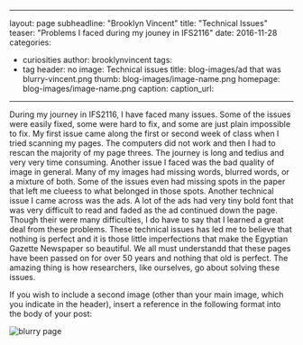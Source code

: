 <?xml version="1.0" encoding="UTF-8"?>
---
layout: page
subheadline: "Brooklyn Vincent"
title: "Technical Issues"
teaser: "Problems I faced during my jouney in IFS2116"
date: 2016-11-28 <!--- submission date --->
categories:
- curiosities
author: brooklynvincent <!--- all one word --->
tags:
- tag
header: no
image: Technical issues <!--- for image-name.png, substitute name you've given your image file --->
title: blog-images/ad that was blurry-vincent.png
thumb: blog-images/image-name.png
homepage: blog-images/image-name.png
caption: <!--- info about the image, such as date of issue --->
caption_url: <!--- link-to-page-containing-text? --->
---
During my journey in IFS2116, I have faced many issues. Some of the issues were easily fixed, some were hard to fix, and some are just plain impossible to fix. My first issue came along the first or second week of class 
when I tried scanning my pages. The computers did not work and then I had to rescan the majority of my page threes.
The journey is long and tedius and very very time consuming. Another issue I faced was the bad quality of image in general. Many of my images
had missing words, blurred words, or a mixture of both. Some of the issues even had missing spots in the paper that left me clueess to what belonged in those spots.
Another technical issue I came across was the ads. A lot of the ads had very tiny bold font that was very difficult to read
and faded as the ad continued down the page. Though their were many difficulties, I do have to say that I learned a great deal from these problems.
These technical issues has led me to believe that nothing is perfect and it is those little imperfections that make the Egyptian Gazette Newspaper so beautiful.
We all must understandd that these pages have been passed on for over 50 years and nothing that old is perfect. The amazing thing is how researchers, like ourselves, go about solving these issues.

If you wish to include a second image (other than your main image, which you indicate in the header), insert a reference in the following format into the body of your post:

![blurry page](https://github.com/dig-eg-gaz/dig-eg-gaz.github.io/blob/master/images/blog-images/image-name.png?raw=true)
